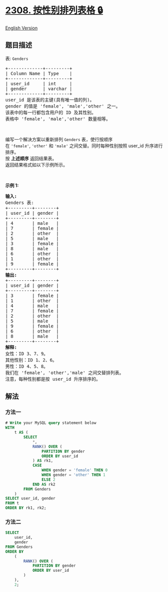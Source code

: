 # [2308. 按性别排列表格 🔒](https://leetcode.cn/problems/arrange-table-by-gender)

[English Version](/solution/2300-2399/2308.Arrange%20Table%20by%20Gender/README_EN.md)

<!-- tags:数据库 -->

## 题目描述

<!-- 这里写题目描述 -->

<p>表: <code>Genders</code></p>

<pre>
+-------------+---------+
| Column Name | Type    |
+-------------+---------+
| user_id     | int     |
| gender      | varchar |
+-------------+---------+
user_id 是该表的主键(具有唯一值的列)。
gender 的值是 'female', 'male','other' 之一。
该表中的每一行都包含用户的 ID 及其性别。
表格中 'female', 'male','other' 数量相等。
</pre>

<p>&nbsp;</p>

<p>编写一个解决方案以重新排列 <code>Genders</code> 表，使行按顺序在&nbsp;<code>'female'</code>,&nbsp;<code>'other'</code>&nbsp;和&nbsp;<code>'male'</code>&nbsp;之间交替。同时每种性别按照&nbsp;user_id 升序进行排序。<br />
按 <strong>上述顺序</strong> 返回结果表。<br />
返回结果格式如以下示例所示。</p>

<p>&nbsp;</p>

<p><strong>示例 1:</strong></p>

<pre>
<strong>输入:</strong> 
Genders 表:
+---------+--------+
| user_id | gender |
+---------+--------+
| 4       | male   |
| 7       | female |
| 2       | other  |
| 5       | male   |
| 3       | female |
| 8       | male   |
| 6       | other  |
| 1       | other  |
| 9       | female |
+---------+--------+
<strong>输出:</strong> 
+---------+--------+
| user_id | gender |
+---------+--------+
| 3       | female |
| 1       | other  |
| 4       | male   |
| 7       | female |
| 2       | other  |
| 5       | male   |
| 9       | female |
| 6       | other  |
| 8       | male   |
+---------+--------+
<strong>解释:</strong> 
女性：ID 3、7、9。
其他性别：ID 1、2、6。
男性：ID 4、5、8。
我们在 'female', 'other','male' 之间交替排列表。
注意，每种性别都是按 user_id 升序排序的。
</pre>

## 解法

### 方法一

<!-- tabs:start -->

```sql
# Write your MySQL query statement below
WITH
    t AS (
        SELECT
            *,
            RANK() OVER (
                PARTITION BY gender
                ORDER BY user_id
            ) AS rk1,
            CASE
                WHEN gender = 'female' THEN 0
                WHEN gender = 'other' THEN 1
                ELSE 2
            END AS rk2
        FROM Genders
    )
SELECT user_id, gender
FROM t
ORDER BY rk1, rk2;
```

<!-- tabs:end -->

### 方法二

<!-- tabs:start -->

```sql
SELECT
    user_id,
    gender
FROM Genders
ORDER BY
    (
        RANK() OVER (
            PARTITION BY gender
            ORDER BY user_id
        )
    ),
    2;
```

<!-- tabs:end -->

<!-- end -->
